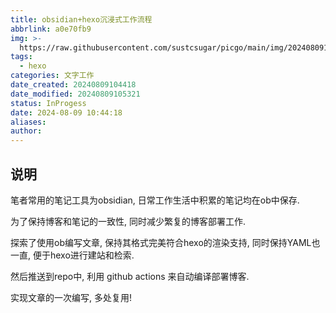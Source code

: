 ```yaml
---
title: obsidian+hexo沉浸式工作流程
abbrlink: a0e70fb9
img: >-
  https://raw.githubusercontent.com/sustcsugar/picgo/main/img/202408091050297.png
tags:
  - hexo
categories: 文字工作
date_created: 20240809104418
date_modified: 20240809105321
status: InProgess
date: 2024-08-09 10:44:18
aliases:
author:
---
```


## 说明

笔者常用的笔记工具为obsidian, 日常工作生活中积累的笔记均在ob中保存.

为了保持博客和笔记的一致性, 同时减少繁复的博客部署工作.

探索了使用ob编写文章, 保持其格式完美符合hexo的渲染支持, 同时保持YAML也一直, 便于hexo进行建站和检索. 

然后推送到repo中, 利用 github actions 来自动编译部署博客.

实现文章的一次编写, 多处复用!
